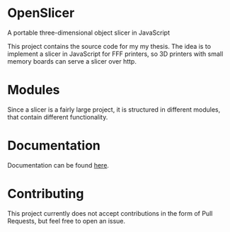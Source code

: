 # OpenSlicer
A portable three-dimensional object slicer in JavaScript


This project contains the source code for my my thesis. The idea is to implement a slicer in JavaScript for FFF printers, so 3D printers with small memory boards can serve a slicer over http.


# Modules
Since a slicer is a fairly large project, it is structured in different modules, that contain different functionality.


# Documentation

Documentation can be found [here](https://github.com/twinone/openslicer-docs).


# Contributing

This project currently does not accept contributions in the form of Pull Requests, but feel free to open an issue.
